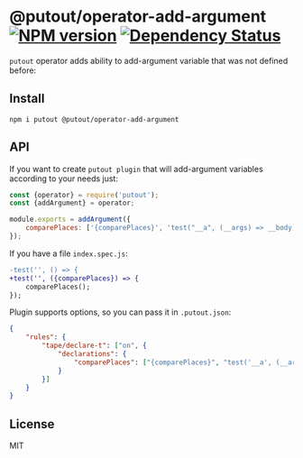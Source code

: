 # @putout/operator-add-argument [![NPM version][NPMIMGURL]][NPMURL] [![Dependency Status][DependencyStatusIMGURL]][DependencyStatusURL]

[NPMIMGURL]: https://img.shields.io/npm/v/@putout/operator-add-argument.svg?style=flat&longCache=true
[NPMURL]: https://npmjs.org/package/@putout/operator-add-argument "npm"
[DependencyStatusURL]: https://david-dm.org/coderaiser/putout?path=packages/operator-add-argument
[DependencyStatusIMGURL]: https://david-dm.org/coderaiser/putout.svg?path=packages/operator-add-argument

`putout` operator adds ability to add-argument variable that was not defined before:

## Install

```
npm i putout @putout/operator-add-argument
```

## API

If you want to create `putout plugin` that will add-argument variables according to your needs just:

```js
const {operator} = require('putout');
const {addArgument} = operator;

module.exports = addArgument({
    comparePlaces: ['{comparePlaces}', 'test("__a", (__args) => __body)'],
});
```

If you have a file `index.spec.js`:

```diff
-test('', () => {
+test('', ({comparePlaces}) => {
    comparePlaces();
});
```

Plugin supports options, so you can pass it in `.putout.json`:

```json
{
    "rules": {
        "tape/declare-t": ["on", {
            "declarations": {
                "comparePlaces": ["{comparePlaces}", "test('__a', (__args) => __body)"]
            }
        }]
    }
}
```

## License

MIT
